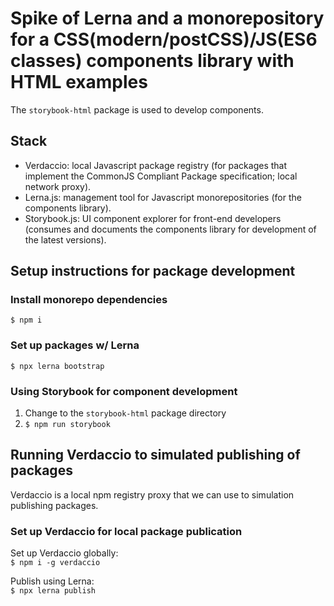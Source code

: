 # Spike of Lerna and a monorepository for a CSS(modern/postCSS)/JS(ES6 classes) components library with HTML examples

The `storybook-html` package is used to develop components.

## Stack
  - Verdaccio: local Javascript package registry (for packages that implement the CommonJS Compliant Package specification; local network proxy).
  - Lerna.js: management tool for Javascript monorepositories (for the components library).
  - Storybook.js: UI component explorer for front-end developers (consumes and documents the components library for development of the latest versions).

## Setup instructions for package development

### Install monorepo dependencies

`$ npm i`

### Set up packages w/ Lerna

`$ npx lerna bootstrap`

### Using Storybook for component development

1. Change to the `storybook-html` package directory
2. `$ npm run storybook`

## Running Verdaccio to simulated publishing of packages

Verdaccio is a local npm registry proxy that we can use to simulation publishing packages.

### Set up Verdaccio for local package publication

Set up Verdaccio globally:  
`$ npm i -g verdaccio`

Publish using Lerna:  
`$ npx lerna publish`